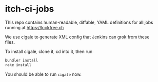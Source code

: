 # itch-ci-jobs

This repo contains human-readable, diffable, YAML definitions
for all jobs running at <https://lockfree.ch>

We use [cigale](https://github.com/itchio/cigale)
to generate XML config that Jenkins can grok from these files.

To install cigale, clone it, cd into it, then run:

```bash
bundler install
rake install
```

You should be able to run `cigale` now.

